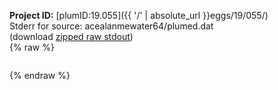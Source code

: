 **Project ID:** [plumID:19.055]({{ '/' | absolute_url }}eggs/19/055/)  
Stderr for source:  acealanmewater64/plumed.dat   
(download [zipped raw stdout](plumed.dat.plumed_master.stdout.txt.zip))  
{% raw %}
<pre>
</pre>
{% endraw %}
